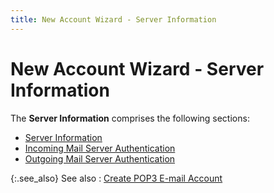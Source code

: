 ```yaml
---
title: New Account Wizard - Server Information
---
```


# New Account Wizard - Server Information 


The **Server Information** comprises  the following sections:

- [Server  Information]({{site.eml_baseurl}}/misc/server_information.html)
- [Incoming  Mail Server Authentication]({{site.eml_baseurl}}/misc/incoming_mail_server_authentication.html)
- [Outgoing  Mail Server Authentication]({{site.eml_baseurl}}/misc/outgoing_mail_server_authentication.html)



{:.see_also}
See also
: [Create  POP3 E-mail Account]({{site.eml_baseurl}}/create-pop3-e-mail-accounts/create_pop3_e_mail_account.html)
